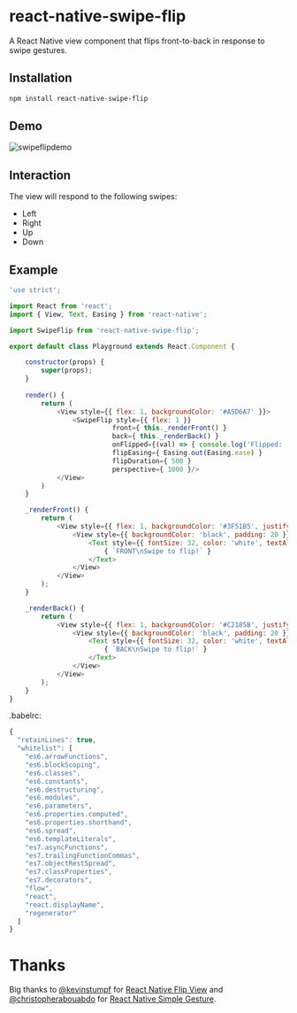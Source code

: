 # react-native-swipe-flip
A React Native view component that flips front-to-back in response to swipe gestures.

## Installation

```sh
npm install react-native-swipe-flip
```

## Demo
![swipeflipdemo](http://i.imgur.com/FJ9YPip.gifv)

## Interaction
The view will respond to the following swipes:
* Left
* Right
* Up
* Down

## Example

```js
'use strict';

import React from 'react';
import { View, Text, Easing } from 'react-native';

import SwipeFlip from 'react-native-swipe-flip';

export default class Playground extends React.Component {

    constructor(props) {
        super(props);
    }
    
    render() {
        return (
            <View style={{ flex: 1, backgroundColor: '#A5D6A7' }}>
                <SwipeFlip style={{ flex: 1 }}
                          front={ this._renderFront() }
                          back={ this._renderBack() }
                          onFlipped={(val) => { console.log('Flipped: ' + val); }}
                          flipEasing={ Easing.out(Easing.ease) }
                          flipDuration={ 500 }
                          perspective={ 1000 }/>
            </View>
        )
    }

    _renderFront() {
        return (
            <View style={{ flex: 1, backgroundColor: '#3F51B5', justifyContent: 'center', alignItems: 'center' }}>
                <View style={{ backgroundColor: 'black', padding: 20 }}>
                    <Text style={{ fontSize: 32, color: 'white', textAlign: 'center' }}>
                        { `FRONT\nSwipe to flip!` }
                    </Text>
                </View>
            </View>
        );
    }

    _renderBack() {
        return (
            <View style={{ flex: 1, backgroundColor: '#C2185B', justifyContent: 'center', alignItems: 'center' }}>
                <View style={{ backgroundColor: 'black', padding: 20 }}>
                    <Text style={{ fontSize: 32, color: 'white', textAlign: 'center' }}>
                        { `BACK\nSwipe to flip!` }
                    </Text>
                </View>
            </View>
        );
    }
}
```

.babelrc:
```js
{
  "retainLines": true,
  "whitelist": [
    "es6.arrowFunctions",
    "es6.blockScoping",
    "es6.classes",
    "es6.constants",
    "es6.destructuring",
    "es6.modules",
    "es6.parameters",
    "es6.properties.computed",
    "es6.properties.shorthand",
    "es6.spread",
    "es6.templateLiterals",
    "es7.asyncFunctions",
    "es7.trailingFunctionCommas",
    "es7.objectRestSpread",
    "es7.classProperties",
    "es7.decorators",
    "flow",
    "react",
    "react.displayName",
    "regenerator"
  ]
}
```

# Thanks
Big thanks to [@kevinstumpf](https://github.com/kevinstumpf) for [React Native Flip View](https://github.com/kevinstumpf/react-native-flip-view) and [@christopherabouabdo](https://github.com/christopherabouabdo) for [React Native Simple Gesture](https://github.com/christopherabouabdo/react-native-simple-gesture).